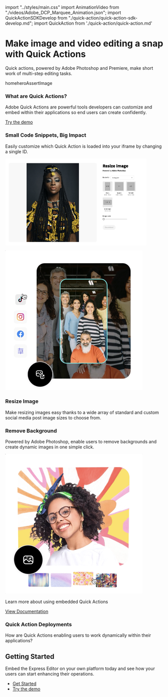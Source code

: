 import "../styles/main.css"
import AnimationVideo from "./videos/Adobe_DCP_Marquee_Animation.json";
import QuickActionSDKDevelop from "./quick-action/quick-action-sdk-develop.md";
import QuickAction from './quick-action/quick-action.md'

<Hero slots="heading, text,  assetsImg" customLayout variant="video" animationVideo={AnimationVideo} className="express-editor-hero-block"/>

# Make image and video editing a snap with Quick Actions

Quick actions, powered by Adobe Photoshop and Premiere, make short work of multi-step editing tasks.

homeheroAssertImage

<AnnouncementBlock slots="heading, text, button" className="announcement-embed-editor quick-action"/>

### What are Quick Actions?

Adobe Quick Actions are powerful tools developers can customize and embed within their applications so end users can create confidently.

[Try the demo](https://adobe.io)

<WrapperComponent slots="content" theme="light" className="editing-content" />

<QuickAction/>

<TextBlock slots="heading,text,image" theme="lightest" headerElementType="h2" variantsTypePrimary='secondary' variantStyleFill = "outline"   homeZigZag className=" zigzag-cta-two big-impact"/>

### Small Code Snippets, Big Impact

Easily customize which Quick Action is loaded into your iframe by changing a single ID.

![EMPTY_ALT](./images/Modal-image-1-resize-image.png)

<TextBlock slots="image, heading,text" theme="lightest" headerElementType="h2" variantsTypePrimary='secondary' variantStyleFill = "outline" homeZigZag className="stremline-workflow"/>

![EMPTY_ALT](./images/Resize-Image-Main_PosterImage.png)

### Resize Image

Make resizing images easy thanks to a wide array of standard and custom social media post image sizes to choose from.

<TextBlock slots="heading,text,image" theme="lightest" headerElementType="h2" variantsTypePrimary='secondary' variantStyleFill = "outline"   homeZigZag className=" zigzag-cta-two stremline-workflow remove-bg"/>

### Remove Background

Powered by Adobe Photoshop, enable users to remove backgrounds and create dynamic images in one simple click.

![EMPTY_ALT](./images/Background-Remover_PosterImage.png)

<AnnouncementBlock slots="text, button" className="announcement-embed-editor quick-action"/>

Learn more about using embedded Quick Actions

[View Documentation](https://adobe.io)

<TextBlock slots="heading,text" theme="lightest" headerElementType="h2" variantsTypePrimary='secondary' variantStyleFill = "outline" homeZigZag className="stremline-workflow customer-experience"/>

### Quick Action Deployments

How are Quick Actions enabling users to work dynamically within their applications?

<WrapperComponent slots="content" repeat="1" theme="lightest" className="acrobat letter breakout QuickActionSDKDevelop "/>

<QuickActionSDKDevelop/>

<SummaryBlock slots=" heading, text, buttons" className="getting-started" />

## Getting Started

Embed the Express Editor on your own platform today and see how your users can start enhancing their operations.

- [Get Started](https://adobe.io)
- [Try the demo](https://adobe.io)